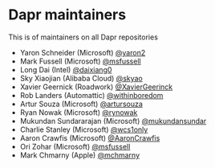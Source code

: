 # Dapr maintainers

This is of maintainers on all Dapr repositories

- Yaron Schneider (Microsoft) [@yaron2](https://github.com/yaron2)
- Mark Fussell (Microsoft) [@msfussell](https://github.com/msfussell)
- Long Dai (Intel) [@daixiang0](https://github.com/daixiang0)
- Sky Xiaojian (Alibaba Cloud) [@skyao](https://github.com/skyao)
- Xavier Geernick (Roadwork) [@XavierGeerinck](https://github.com/XavierGeerinck)
- Rob Landers (Automattic) [@withinboredom](https://github.com/withinboredom)
- Artur Souza (Microsoft) [@artursouza](https://github.com/artursouza)
- Ryan Nowak (Microsoft) [@rynowak](https://github.com/rynowak)
- Mukundan Sundararajan (Microsoft) [@mukundansundar ](https://github.com/mukundansundar )
- Charlie Stanley (Microsoft) [@wcs1only](https://github.com/wcs1only)
- Aaron Crawfis (Microsoft) [@AaronCrawfis](https://github.com/AaronCrawfis)
- Ori Zohar (Microsoft) [@msfussell](https://github.com/msfussell)
- Mark Chmarny (Apple) [@mchmarny](https://github.com/mchmarny)
